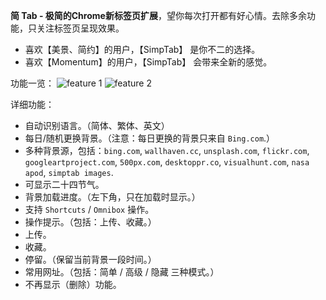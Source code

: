 **简 Tab - 极简的Chrome新标签页扩展**，望你每次打开都有好心情。去除多余功能，只关注标签页呈现效果。

- 喜欢【美景、简约】的用户，【SimpTab】 是你不二的选择。
- 喜欢【Momentum】的用户，【SimpTab】 会带来全新的感觉。

功能一览：
  ![feature 1](http://i.imgur.com/LeBbWwK.jpg)
  ![feature 2](http://i.imgur.com/frAMioD.jpg)

详细功能：
- 自动识别语言。（简体、繁体、英文）  
- 每日/随机更换背景。（注意：每日更换的背景只来自 `Bing.com`.）  
- 多种背景源，包括：`bing.com`, `wallhaven.cc`, `unsplash.com`, `flickr.com`, `googleartproject.com`, `500px.com`, `desktoppr.co`, `visualhunt.com`, `nasa apod`, `simptab images`.  
- 可显示二十四节气。
- 背景加载进度。（左下角，只在加载时显示。）  
- 支持 `Shortcuts` / `Omnibox` 操作。  
- 操作提示。（包括：上传、收藏。）  
- 上传。  
- 收藏。  
- 停留。（保留当前背景一段时间。）
- 常用网址。（包括：简单 / 高级 / 隐藏 三种模式。）
- 不再显示（删除）功能。  

